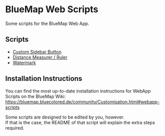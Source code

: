 # BlueMap Web Scripts
Some scripts for the BlueMap Web App.

## Scripts
- [Custom Sidebar Button](custom-sidebar-button/README.md)
- [Distance Measurer / Ruler](distance-measurer/README.md)
- [Watermark](watermark/README.md)

## Installation Instructions
You can find the most up-to-date installation instructions for WebApp Scripts on the BlueMap Wiki:
https://bluemap.bluecolored.de/community/Customisation.html#webapp-scripts

Some scripts are designed to be edited by you, however.\
If that is the case, the README of that script will explain the extra steps required.
